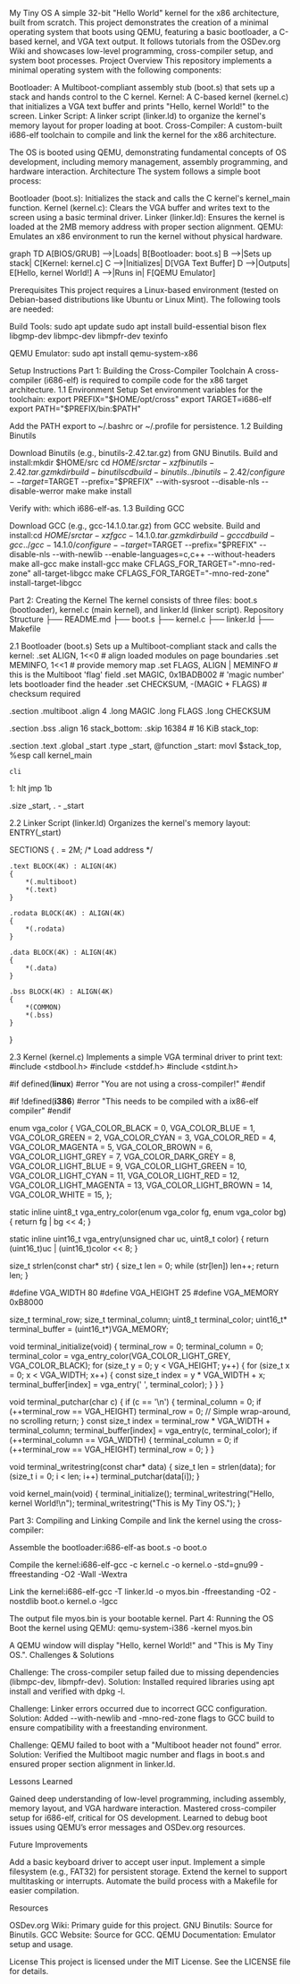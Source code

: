 My Tiny OS
A simple 32-bit "Hello World" kernel for the x86 architecture, built from scratch. This project demonstrates the creation of a minimal operating system that boots using QEMU, featuring a basic bootloader, a C-based kernel, and VGA text output. It follows tutorials from the OSDev.org Wiki and showcases low-level programming, cross-compiler setup, and system boot processes.
Project Overview
This repository implements a minimal operating system with the following components:

Bootloader: A Multiboot-compliant assembly stub (boot.s) that sets up a stack and hands control to the C kernel.
Kernel: A C-based kernel (kernel.c) that initializes a VGA text buffer and prints "Hello, kernel World!" to the screen.
Linker Script: A linker script (linker.ld) to organize the kernel's memory layout for proper loading at boot.
Cross-Compiler: A custom-built i686-elf toolchain to compile and link the kernel for the x86 architecture.

The OS is booted using QEMU, demonstrating fundamental concepts of OS development, including memory management, assembly programming, and hardware interaction.
Architecture
The system follows a simple boot process:

Bootloader (boot.s): Initializes the stack and calls the C kernel's kernel_main function.
Kernel (kernel.c): Clears the VGA buffer and writes text to the screen using a basic terminal driver.
Linker (linker.ld): Ensures the kernel is loaded at the 2MB memory address with proper section alignment.
QEMU: Emulates an x86 environment to run the kernel without physical hardware.

graph TD
    A[BIOS/GRUB] -->|Loads| B[Bootloader: boot.s]
    B -->|Sets up stack| C[Kernel: kernel.c]
    C -->|Initializes| D[VGA Text Buffer]
    D -->|Outputs| E[Hello, kernel World!]
    A -->|Runs in| F[QEMU Emulator]

Prerequisites
This project requires a Linux-based environment (tested on Debian-based distributions like Ubuntu or Linux Mint). The following tools are needed:

Build Tools:
sudo apt update
sudo apt install build-essential bison flex libgmp-dev libmpc-dev libmpfr-dev texinfo


QEMU Emulator:
sudo apt install qemu-system-x86



Setup Instructions
Part 1: Building the Cross-Compiler Toolchain
A cross-compiler (i686-elf) is required to compile code for the x86 target architecture.
1.1 Environment Setup
Set environment variables for the toolchain:
export PREFIX="$HOME/opt/cross"
export TARGET=i686-elf
export PATH="$PREFIX/bin:$PATH"

Add the PATH export to ~/.bashrc or ~/.profile for persistence.
1.2 Building Binutils

Download Binutils (e.g., binutils-2.42.tar.gz) from GNU Binutils.
Build and install:mkdir $HOME/src
cd $HOME/src
tar -xzf binutils-2.42.tar.gz
mkdir build-binutils
cd build-binutils
../binutils-2.42/configure --target=$TARGET --prefix="$PREFIX" --with-sysroot --disable-nls --disable-werror
make
make install



Verify with: which i686-elf-as.
1.3 Building GCC

Download GCC (e.g., gcc-14.1.0.tar.gz) from GCC website.
Build and install:cd $HOME/src
tar -xzf gcc-14.1.0.tar.gz
mkdir build-gcc
cd build-gcc
../gcc-14.1.0/configure --target=$TARGET --prefix="$PREFIX" --disable-nls --with-newlib --enable-languages=c,c++ --without-headers
make all-gcc
make install-gcc
make CFLAGS_FOR_TARGET="-mno-red-zone" all-target-libgcc
make CFLAGS_FOR_TARGET="-mno-red-zone" install-target-libgcc



Part 2: Creating the Kernel
The kernel consists of three files: boot.s (bootloader), kernel.c (main kernel), and linker.ld (linker script).
Repository Structure
├── README.md
├── boot.s
├── kernel.c
├── linker.ld
├── Makefile

2.1 Bootloader (boot.s)
Sets up a Multiboot-compliant stack and calls the kernel:
.set ALIGN,    1<<0             # align loaded modules on page boundaries
.set MEMINFO,  1<<1             # provide memory map
.set FLAGS,    ALIGN | MEMINFO  # this is the Multiboot 'flag' field
.set MAGIC,    0x1BADB002       # 'magic number' lets bootloader find the header
.set CHECKSUM, -(MAGIC + FLAGS) # checksum required

.section .multiboot
.align 4
.long MAGIC
.long FLAGS
.long CHECKSUM

.section .bss
.align 16
stack_bottom:
.skip 16384 # 16 KiB
stack_top:

.section .text
.global _start
.type _start, @function
_start:
    movl $stack_top, %esp
    call kernel_main

    cli
1:  hlt
    jmp 1b

.size _start, . - _start

2.2 Linker Script (linker.ld)
Organizes the kernel's memory layout:
ENTRY(_start)

SECTIONS
{
    . = 2M; /* Load address */

    .text BLOCK(4K) : ALIGN(4K)
    {
        *(.multiboot)
        *(.text)
    }

    .rodata BLOCK(4K) : ALIGN(4K)
    {
        *(.rodata)
    }

    .data BLOCK(4K) : ALIGN(4K)
    {
        *(.data)
    }

    .bss BLOCK(4K) : ALIGN(4K)
    {
        *(COMMON)
        *(.bss)
    }
}

2.3 Kernel (kernel.c)
Implements a simple VGA terminal driver to print text:
#include <stdbool.h>
#include <stddef.h>
#include <stdint.h>

#if defined(__linux__)
#error "You are not using a cross-compiler!"
#endif

#if !defined(__i386__)
#error "This needs to be compiled with a ix86-elf compiler"
#endif

enum vga_color {
    VGA_COLOR_BLACK = 0, VGA_COLOR_BLUE = 1, VGA_COLOR_GREEN = 2, VGA_COLOR_CYAN = 3,
    VGA_COLOR_RED = 4, VGA_COLOR_MAGENTA = 5, VGA_COLOR_BROWN = 6, VGA_COLOR_LIGHT_GREY = 7,
    VGA_COLOR_DARK_GREY = 8, VGA_COLOR_LIGHT_BLUE = 9, VGA_COLOR_LIGHT_GREEN = 10, VGA_COLOR_LIGHT_CYAN = 11,
    VGA_COLOR_LIGHT_RED = 12, VGA_COLOR_LIGHT_MAGENTA = 13, VGA_COLOR_LIGHT_BROWN = 14, VGA_COLOR_WHITE = 15,
};

static inline uint8_t vga_entry_color(enum vga_color fg, enum vga_color bg) {
    return fg | bg << 4;
}

static inline uint16_t vga_entry(unsigned char uc, uint8_t color) {
    return (uint16_t)uc | (uint16_t)color << 8;
}

size_t strlen(const char* str) {
    size_t len = 0;
    while (str[len])
        len++;
    return len;
}

#define VGA_WIDTH   80
#define VGA_HEIGHT  25
#define VGA_MEMORY  0xB8000

size_t terminal_row;
size_t terminal_column;
uint8_t terminal_color;
uint16_t* terminal_buffer = (uint16_t*)VGA_MEMORY;

void terminal_initialize(void) {
    terminal_row = 0;
    terminal_column = 0;
    terminal_color = vga_entry_color(VGA_COLOR_LIGHT_GREY, VGA_COLOR_BLACK);
    for (size_t y = 0; y < VGA_HEIGHT; y++) {
        for (size_t x = 0; x < VGA_WIDTH; x++) {
            const size_t index = y * VGA_WIDTH + x;
            terminal_buffer[index] = vga_entry(' ', terminal_color);
        }
    }
}

void terminal_putchar(char c) {
    if (c == '\n') {
        terminal_column = 0;
        if (++terminal_row == VGA_HEIGHT)
            terminal_row = 0; // Simple wrap-around, no scrolling
        return;
    }
    const size_t index = terminal_row * VGA_WIDTH + terminal_column;
    terminal_buffer[index] = vga_entry(c, terminal_color);
    if (++terminal_column == VGA_WIDTH) {
        terminal_column = 0;
        if (++terminal_row == VGA_HEIGHT)
            terminal_row = 0;
    }
}

void terminal_writestring(const char* data) {
    size_t len = strlen(data);
    for (size_t i = 0; i < len; i++)
        terminal_putchar(data[i]);
}

void kernel_main(void) {
    terminal_initialize();
    terminal_writestring("Hello, kernel World!\n");
    terminal_writestring("This is My Tiny OS.");
}

Part 3: Compiling and Linking
Compile and link the kernel using the cross-compiler:

Assemble the bootloader:i686-elf-as boot.s -o boot.o


Compile the kernel:i686-elf-gcc -c kernel.c -o kernel.o -std=gnu99 -ffreestanding -O2 -Wall -Wextra


Link the kernel:i686-elf-gcc -T linker.ld -o myos.bin -ffreestanding -O2 -nostdlib boot.o kernel.o -lgcc



The output file myos.bin is your bootable kernel.
Part 4: Running the OS
Boot the kernel using QEMU:
qemu-system-i386 -kernel myos.bin

A QEMU window will display "Hello, kernel World!" and "This is My Tiny OS.".
Challenges & Solutions

Challenge: The cross-compiler setup failed due to missing dependencies (libmpc-dev, libmpfr-dev).
Solution: Installed required libraries using apt install and verified with dpkg -l.


Challenge: Linker errors occurred due to incorrect GCC configuration.
Solution: Added --with-newlib and -mno-red-zone flags to GCC build to ensure compatibility with a freestanding environment.


Challenge: QEMU failed to boot with a "Multiboot header not found" error.
Solution: Verified the Multiboot magic number and flags in boot.s and ensured proper section alignment in linker.ld.



Lessons Learned

Gained deep understanding of low-level programming, including assembly, memory layout, and VGA hardware interaction.
Mastered cross-compiler setup for i686-elf, critical for OS development.
Learned to debug boot issues using QEMU’s error messages and OSDev.org resources.

Future Improvements

Add a basic keyboard driver to accept user input.
Implement a simple filesystem (e.g., FAT32) for persistent storage.
Extend the kernel to support multitasking or interrupts.
Automate the build process with a Makefile for easier compilation.

Resources

OSDev.org Wiki: Primary guide for this project.
GNU Binutils: Source for Binutils.
GCC Website: Source for GCC.
QEMU Documentation: Emulator setup and usage.

License
This project is licensed under the MIT License. See the LICENSE file for details.
